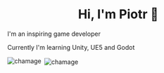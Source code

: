 <h1 align="center">Hi, I'm Piotr 🐙</h1>

<p> I'm an inspiring game developer</p>
<p> Currently I'm learning Unity, UE5 and Godot</p>

<p><img align="left" src="https://github-readme-stats.vercel.app/api/top-langs?username=chamage&show_icons=true&theme=dark&title_color=ffffff&text_color=ffffff&locale=en&layout=compact" alt="chamage" /></p>



<p>&nbsp;<img align="center" src="https://github-readme-stats.vercel.app/api?username=chamage&show_icons=true&theme=dark&title_color=ffffff&text_color=ffffff&locale=en" alt="chamage" /></p>

<!--
**thCthulhu/thCthulhu** is a ✨ _special_ ✨ repository because its `README.md` (this file) appears on your GitHub profile.

Here are some ideas to get you started:

- 🔭 I’m currently working on ...
- 🌱 I’m currently learning ...
- 👯 I’m looking to collaborate on ...
- 🤔 I’m looking for help with ...
- 💬 Ask me about ...
- 📫 How to reach me: ...
- 😄 Pronouns: ...
- ⚡ Fun fact: ...
-->

